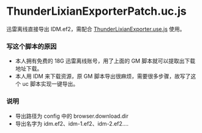 ThunderLixianExporterPatch.uc.js
================================

迅雷离线直接导出 IDM.ef2，需配合 [ThunderLixianExporter.use.js](http://binux.github.io/ThunderLixianExporter/master/ThunderLixianExporter.user.js) 使用。

### 写这个脚本的原因

 - 本人拥有免费的 18G 迅雷离线账号，用了上面的 GM 脚本就可以提取出下载地址下载。
 - 本人用 IDM 来下载资源，原 GM 脚本导出很麻烦，需要很多步骤，故写了这个 uc 脚本实现一键导出。

### 说明

 - 导出路径为 config 中的 browser.download.dir
 - 导出名字为 idm.ef2、idm-1.ef2、idm-2.ef2....